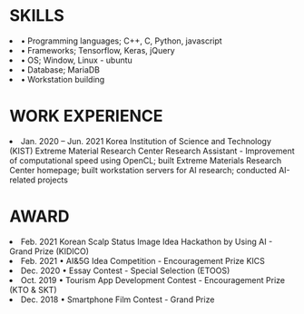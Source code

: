 <div align ="left">
 </br></br></br>
 
 # <b>SKILLS</b>

 <li>• Programming languages; C++, C, Python, javascript
 <li>• Frameworks; Tensorflow, Keras, jQuery
 <li>• OS; Window, Linux - ubuntu
 <li>• Database; MariaDB
 <li>• Workstation building

 # <b>WORK EXPERIENCE</b>
  <li> Jan. 2020 – Jun. 2021 Korea Institution of Science and Technology (KIST)
       Extreme Material Research Center                      Research Assistant
    -  Improvement of computational speed using OpenCL; built Extreme Materials Research
       Center homepage; built workstation servers for AI research; conducted AI-related projects 

 # <b>AWARD</b>
  <li> Feb. 2021 Korean Scalp Status Image Idea Hackathon by Using AI - Grand Prize (KIDICO)
  <li> Feb. 2021 • AI&5G Idea Competition - Encouragement Prize KICS
  <li> Dec. 2020 • Essay Contest - Special Selection (ETOOS)
  <li> Oct. 2019 • Tourism App Development Contest - Encouragement Prize (KTO & SKT)
  <li> Dec. 2018 • Smartphone Film Contest - Grand Prize 
  
 </br></br></br>
</div>
<div align = "center">
